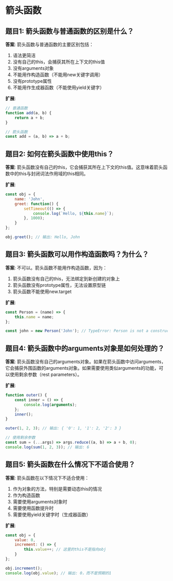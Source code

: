 # 箭头函数

## 题目1: 箭头函数与普通函数的区别是什么？
**答案**: 箭头函数与普通函数的主要区别包括：
1. 语法更简洁
2. 没有自己的this，会捕获其所在上下文的this值
3. 没有arguments对象
4. 不能用作构造函数（不能用new关键字调用）
5. 没有prototype属性
6. 不能用作生成器函数（不能使用yield关键字）

**扩展**:
```javascript
// 普通函数
function add(a, b) {
    return a + b;
}

// 箭头函数
const add = (a, b) => a + b;
```

## 题目2: 如何在箭头函数中使用this？
**答案**: 箭头函数没有自己的this，它会捕获其所在上下文的this值。这意味着箭头函数中的this与封闭词法作用域的this相同。

**扩展**:
```javascript
const obj = {
    name: 'John',
    greet: function() {
        setTimeout(() => {
            console.log(`Hello, ${this.name}`);
        }, 1000);
    }
};

obj.greet(); // 输出: Hello, John
```

## 题目3: 箭头函数可以用作构造函数吗？为什么？
**答案**: 不可以。箭头函数不能用作构造函数，因为：
1. 箭头函数没有自己的this，无法绑定到新创建的对象上
2. 箭头函数没有prototype属性，无法设置原型链
3. 箭头函数不能使用new.target

**扩展**:
```javascript
const Person = (name) => {
    this.name = name;
};

const john = new Person('John'); // TypeError: Person is not a constructor
```

## 题目4: 箭头函数中的arguments对象是如何处理的？
**答案**: 箭头函数没有自己的arguments对象。如果在箭头函数中访问arguments，它会捕获外围函数的arguments对象。如果需要使用类似arguments的功能，可以使用剩余参数（rest parameters）。

**扩展**:
```javascript
function outer() {
    const inner = () => {
        console.log(arguments);
    };
    inner();
}

outer(1, 2, 3); // 输出: { '0': 1, '1': 2, '2': 3 }

// 使用剩余参数
const sum = (...args) => args.reduce((a, b) => a + b, 0);
console.log(sum(1, 2, 3)); // 输出: 6
```

## 题目5: 箭头函数在什么情况下不适合使用？
**答案**: 箭头函数在以下情况下不适合使用：
1. 作为对象的方法，特别是需要动态this的情况
2. 作为构造函数
3. 需要使用arguments对象时
4. 需要使用函数提升时
5. 需要使用yield关键字时（生成器函数）

**扩展**:
```javascript
const obj = {
    value: 0,
    increment: () => {
        this.value++; // 这里的this不是指向obj
    }
};

obj.increment();
console.log(obj.value); // 输出: 0，而不是预期的1
```
